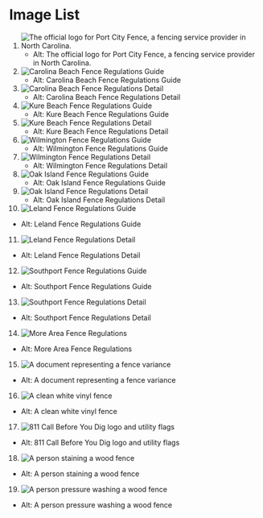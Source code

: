 # Image List

1. ![The official logo for Port City Fence, a fencing service provider in North Carolina.](https://i0.wp.com/portcityfenceofwilmington.com/wp-content/uploads/2024/02/port-city-fence-logo.webp?fit=400%2C199&ssl=1)
   - Alt: The official logo for Port City Fence, a fencing service provider in North Carolina.
2. ![Carolina Beach Fence Regulations Guide](https://i0.wp.com/portcityfenceofwilmington.com/wp-content/uploads/2025/06/carolina-beach-nc-fence-regulations-map.png?w=800&ssl=1)
   - Alt: Carolina Beach Fence Regulations Guide
3. ![Carolina Beach Fence Regulations Detail](https://i0.wp.com/portcityfenceofwilmington.com/wp-content/uploads/2025/06/carolina-beach-nc-fence-regulations-map.png?w=800&ssl=1)
   - Alt: Carolina Beach Fence Regulations Detail
4. ![Kure Beach Fence Regulations Guide](https://i0.wp.com/portcityfenceofwilmington.com/wp-content/uploads/2025/06/kure-beach-nc-fence-regulations-map.png?w=800&ssl=1)
   - Alt: Kure Beach Fence Regulations Guide
5. ![Kure Beach Fence Regulations Detail](https://i0.wp.com/portcityfenceofwilmington.com/wp-content/uploads/2025/06/kure-beach-nc-fence-regulations-map.png?w=800&ssl=1)
   - Alt: Kure Beach Fence Regulations Detail
6. ![Wilmington Fence Regulations Guide](https://i0.wp.com/portcityfenceofwilmington.com/wp-content/uploads/2025/06/wilmington-nc-fence-regulations-map.png?w=800&ssl=1)
   - Alt: Wilmington Fence Regulations Guide
7. ![Wilmington Fence Regulations Detail](https://i0.wp.com/portcityfenceofwilmington.com/wp-content/uploads/2025/06/wilmington-nc-fence-regulations-map.png?w=800&ssl=1)
   - Alt: Wilmington Fence Regulations Detail
8. ![Oak Island Fence Regulations Guide](https://i0.wp.com/portcityfenceofwilmington.com/wp-content/uploads/2025/06/oak-island-nc-fence-regulations-map.webp?w=800&ssl=1)
   - Alt: Oak Island Fence Regulations Guide
9. ![Oak Island Fence Regulations Detail](https://i0.wp.com/portcityfenceofwilmington.com/wp-content/uploads/2025/06/oak-island-nc-fence-regulations-map.webp?w=800&ssl=1)
   - Alt: Oak Island Fence Regulations Detail
10. ![Leland Fence Regulations Guide](https://i0.wp.com/portcityfenceofwilmington.com/wp-content/uploads/2025/06/leland-nc-map-for-fence-regulation-reference.png?w=800&ssl=1)
   - Alt: Leland Fence Regulations Guide
11. ![Leland Fence Regulations Detail](https://i0.wp.com/portcityfenceofwilmington.com/wp-content/uploads/2025/06/leland-nc-map-for-fence-regulation-reference.png?w=800&ssl=1)
   - Alt: Leland Fence Regulations Detail
12. ![Southport Fence Regulations Guide](https://i0.wp.com/portcityfenceofwilmington.com/wp-content/uploads/2025/06/southport-nc-fence-regulations-map.png?w=800&ssl=1)
   - Alt: Southport Fence Regulations Guide
13. ![Southport Fence Regulations Detail](https://i0.wp.com/portcityfenceofwilmington.com/wp-content/uploads/2025/06/southport-nc-fence-regulations-map.png?w=800&ssl=1)
   - Alt: Southport Fence Regulations Detail
14. ![More Area Fence Regulations](https://placehold.co/270x200/5F9EA0/FFFFFF?text=More+Regs)
   - Alt: More Area Fence Regulations
15. ![A document representing a fence variance](https://i0.wp.com/portcityfenceofwilmington.com/wp-content/uploads/2025/07/fence-variance.webp?w=800&ssl=1)
   - Alt: A document representing a fence variance
16. ![A clean white vinyl fence](https://i0.wp.com/portcityfenceofwilmington.com/wp-content/uploads/2025/07/vinyl-fence-washing.webp?w=800&ssl=1)
   - Alt: A clean white vinyl fence
17. ![811 Call Before You Dig logo and utility flags](https://i0.wp.com/portcityfenceofwilmington.com/wp-content/uploads/2025/07/call-before-you-dig.webp?w=800&ssl=1)
   - Alt: 811 Call Before You Dig logo and utility flags
18. ![A person staining a wood fence](https://i0.wp.com/portcityfenceofwilmington.com/wp-content/uploads/2025/07/wood-fence-stain.webp?w=800&ssl=1)
   - Alt: A person staining a wood fence
19. ![A person pressure washing a wood fence](https://i0.wp.com/portcityfenceofwilmington.com/wp-content/uploads/2025/07/wood-fence-pressure-wash.webp?w=800&ssl=1)
   - Alt: A person pressure washing a wood fence
